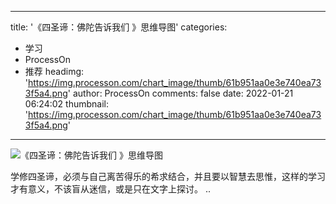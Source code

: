 
---
title: '《四圣谛：佛陀告诉我们 》思维导图'
categories: 
 - 学习
 - ProcessOn
 - 推荐
headimg: 'https://img.processon.com/chart_image/thumb/61b951aa0e3e740ea733f5a4.png'
author: ProcessOn
comments: false
date: 2022-01-21 06:24:02
thumbnail: 'https://img.processon.com/chart_image/thumb/61b951aa0e3e740ea733f5a4.png'
---

<div>   
<img class="thumb" alt="《四圣谛：佛陀告诉我们 》思维导图" src="https://img.processon.com/chart_image/thumb/61b951aa0e3e740ea733f5a4.png" referrerpolicy="no-referrer">
<p>学修四圣谛，必须与自己离苦得乐的希求结合，并且要以智慧去思惟，这样的学习才有意义，不该盲从迷信，或是只在文字上探讨。
..</p>  
</div>
            